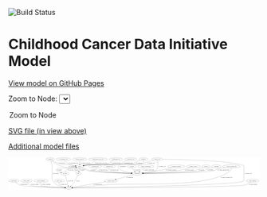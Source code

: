 <link rel='stylesheet' href="assets/style.css">
<link rel='stylesheet' href="https://unpkg.com/leaflet@1.5.1/dist/leaflet.css" integrity="sha512-xwE/Az9zrjBIphAcBb3F6JVqxf46+CDLwfLMHloNu6KEQCAWi6HcDUbeOfBIptF7tcCzusKFjFw2yuvEpDL9wQ==" crossorigin="">
<script type="text/javascript" src="https://code.jquery.com/jquery-3.2.1.min.js"></script>
<script type="text/javascript"  src="https://unpkg.com/leaflet@1.5.1/dist/leaflet.js"></script>
<script type="text/javascript" src="assets/actions.js"></script>

![Build Status](https://github.com/CBIIT/ccdi-model/actions/workflows/model-test-and-deploy.yml/badge.svg)

# Childhood Cancer Data Initiative Model

[View model on GitHub Pages](https://cbiit.github.io/ccdi-model/)



Zoom to Node: <select id="node_select">
  <option value="">Zoom to Node</option>
</select>
<div id="model"></div>

<p>
<a href="./model-desc/ccdi-model.svg">SVG file (in view above)</a>
<p>
<a href="./model-desc">Additional model files</a>
<div id='graph' style='display:off;'>
<svg width="3024pt" height="392pt"
 viewBox="0.00 0.00 3024.39 392.00" xmlns="http://www.w3.org/2000/svg" xmlns:xlink="http://www.w3.org/1999/xlink">
<g id="graph0" class="graph" transform="scale(1 1) rotate(0) translate(4 388)">
<title>Perl</title>
<polygon fill="#ffffff" stroke="transparent" points="-4,4 -4,-388 3020.3875,-388 3020.3875,4 -4,4"/>
<!-- pathology_file -->
<g id="node1" class="node">
<title>pathology_file</title>
<ellipse fill="none" stroke="#000000" cx="1470.0444" cy="-366" rx="76.0865" ry="18"/>
<text text-anchor="middle" x="1470.0444" y="-362.3" font-family="Times,serif" font-size="14.00" fill="#000000">pathology_file</text>
</g>
<!-- sample -->
<g id="node8" class="node">
<title>sample</title>
<ellipse fill="none" stroke="#000000" cx="855.0444" cy="-279" rx="44.393" ry="18"/>
<text text-anchor="middle" x="855.0444" y="-275.3" font-family="Times,serif" font-size="14.00" fill="#000000">sample</text>
</g>
<!-- pathology_file&#45;&gt;sample -->
<g id="edge3" class="edge">
<title>pathology_file&#45;&gt;sample</title>
<path fill="none" stroke="#000000" d="M1428.0852,-350.9572C1412.9686,-345.0376 1395.9674,-337.7907 1381.0444,-330 1370.2259,-324.3521 1369.6624,-318.7364 1358.0444,-315 1272.2817,-287.4182 1042.5584,-307.1613 953.0444,-297 937.1118,-295.1914 919.8686,-292.3326 904.3527,-289.4212"/>
<polygon fill="#000000" stroke="#000000" points="904.9187,-285.966 894.4372,-287.5109 903.5945,-292.8396 904.9187,-285.966"/>
<text text-anchor="middle" x="1442.0444" y="-318.8" font-family="Times,serif" font-size="14.00" fill="#000000">of_pathology_file</text>
</g>
<!-- molecular_test -->
<g id="node2" class="node">
<title>molecular_test</title>
<ellipse fill="none" stroke="#000000" cx="1042.0444" cy="-279" rx="79.8859" ry="18"/>
<text text-anchor="middle" x="1042.0444" y="-275.3" font-family="Times,serif" font-size="14.00" fill="#000000">molecular_test</text>
</g>
<!-- participant -->
<g id="node19" class="node">
<title>participant</title>
<ellipse fill="none" stroke="#000000" cx="1548.0444" cy="-192" rx="62.2891" ry="18"/>
<text text-anchor="middle" x="1548.0444" y="-188.3" font-family="Times,serif" font-size="14.00" fill="#000000">participant</text>
</g>
<!-- molecular_test&#45;&gt;participant -->
<g id="edge20" class="edge">
<title>molecular_test&#45;&gt;participant</title>
<path fill="none" stroke="#000000" d="M1048.7558,-260.97C1054.0465,-249.4685 1062.6242,-235.3815 1075.0444,-228 1108.5708,-208.0748 1351.4554,-197.9261 1475.5168,-193.9951"/>
<polygon fill="#000000" stroke="#000000" points="1475.8046,-197.4879 1485.6908,-193.6783 1475.5866,-190.4913 1475.8046,-197.4879"/>
<text text-anchor="middle" x="1139.0444" y="-231.8" font-family="Times,serif" font-size="14.00" fill="#000000">of_molecular_test</text>
</g>
<!-- publication -->
<g id="node3" class="node">
<title>publication</title>
<ellipse fill="none" stroke="#000000" cx="63.0444" cy="-105" rx="63.0888" ry="18"/>
<text text-anchor="middle" x="63.0444" y="-101.3" font-family="Times,serif" font-size="14.00" fill="#000000">publication</text>
</g>
<!-- study -->
<g id="node6" class="node">
<title>study</title>
<ellipse fill="none" stroke="#000000" cx="723.0444" cy="-18" rx="36.2938" ry="18"/>
<text text-anchor="middle" x="723.0444" y="-14.3" font-family="Times,serif" font-size="14.00" fill="#000000">study</text>
</g>
<!-- publication&#45;&gt;study -->
<g id="edge34" class="edge">
<title>publication&#45;&gt;study</title>
<path fill="none" stroke="#000000" d="M80.95,-87.7159C94.3932,-75.9188 113.8842,-61.1763 134.0444,-54 184.5536,-36.0206 546.2846,-23.3739 676.4935,-19.3605"/>
<polygon fill="#000000" stroke="#000000" points="676.6635,-22.857 686.552,-19.0534 676.4498,-15.8603 676.6635,-22.857"/>
<text text-anchor="middle" x="185.0444" y="-57.8" font-family="Times,serif" font-size="14.00" fill="#000000">of_publication</text>
</g>
<!-- radiology_file -->
<g id="node4" class="node">
<title>radiology_file</title>
<ellipse fill="none" stroke="#000000" cx="1213.0444" cy="-279" rx="73.387" ry="18"/>
<text text-anchor="middle" x="1213.0444" y="-275.3" font-family="Times,serif" font-size="14.00" fill="#000000">radiology_file</text>
</g>
<!-- radiology_file&#45;&gt;participant -->
<g id="edge4" class="edge">
<title>radiology_file&#45;&gt;participant</title>
<path fill="none" stroke="#000000" d="M1207.9638,-260.7626C1206.1299,-249.9105 1206.1491,-236.6206 1214.0444,-228 1231.3909,-209.0601 1382.9966,-199.1403 1475.8886,-194.7946"/>
<polygon fill="#000000" stroke="#000000" points="1476.2479,-198.2819 1486.0777,-194.3292 1475.9284,-191.2892 1476.2479,-198.2819"/>
<text text-anchor="middle" x="1273.0444" y="-231.8" font-family="Times,serif" font-size="14.00" fill="#000000">of_radiology_file</text>
</g>
<!-- study_admin -->
<g id="node5" class="node">
<title>study_admin</title>
<ellipse fill="none" stroke="#000000" cx="214.0444" cy="-105" rx="70.3881" ry="18"/>
<text text-anchor="middle" x="214.0444" y="-101.3" font-family="Times,serif" font-size="14.00" fill="#000000">study_admin</text>
</g>
<!-- study_admin&#45;&gt;study -->
<g id="edge37" class="edge">
<title>study_admin&#45;&gt;study</title>
<path fill="none" stroke="#000000" d="M224.2921,-87.1232C231.982,-75.5324 243.6428,-61.2813 258.0444,-54 294.7518,-35.4412 566.1422,-23.6635 676.5389,-19.5943"/>
<polygon fill="#000000" stroke="#000000" points="676.8404,-23.0858 686.7066,-19.2246 676.586,-16.0904 676.8404,-23.0858"/>
<text text-anchor="middle" x="314.5444" y="-57.8" font-family="Times,serif" font-size="14.00" fill="#000000">of_study_admin</text>
</g>
<!-- study_personnel -->
<g id="node7" class="node">
<title>study_personnel</title>
<ellipse fill="none" stroke="#000000" cx="389.0444" cy="-105" rx="87.1846" ry="18"/>
<text text-anchor="middle" x="389.0444" y="-101.3" font-family="Times,serif" font-size="14.00" fill="#000000">study_personnel</text>
</g>
<!-- study_personnel&#45;&gt;study -->
<g id="edge12" class="edge">
<title>study_personnel&#45;&gt;study</title>
<path fill="none" stroke="#000000" d="M379.1653,-86.9023C374.7435,-76.1029 372.1025,-62.8191 380.0444,-54 399.5322,-32.3599 587.4911,-22.8197 676.6073,-19.4865"/>
<polygon fill="#000000" stroke="#000000" points="676.8449,-22.9802 686.7112,-19.1194 676.5907,-15.9849 676.8449,-22.9802"/>
<text text-anchor="middle" x="449.5444" y="-57.8" font-family="Times,serif" font-size="14.00" fill="#000000">of_study_personnel</text>
</g>
<!-- sample&#45;&gt;participant -->
<g id="edge22" class="edge">
<title>sample&#45;&gt;participant</title>
<path fill="none" stroke="#000000" d="M886.6896,-266.2216C923.8972,-251.2073 980.7988,-228.2821 982.0444,-228 1073.9072,-207.198 1344.5847,-197.3817 1475.4995,-193.7493"/>
<polygon fill="#000000" stroke="#000000" points="1475.9209,-197.2392 1485.8217,-193.4677 1475.73,-190.2418 1475.9209,-197.2392"/>
<text text-anchor="middle" x="1018.5444" y="-231.8" font-family="Times,serif" font-size="14.00" fill="#000000">of_sample</text>
</g>
<!-- cell_line -->
<g id="node21" class="node">
<title>cell_line</title>
<ellipse fill="none" stroke="#000000" cx="675.0444" cy="-192" rx="49.2915" ry="18"/>
<text text-anchor="middle" x="675.0444" y="-188.3" font-family="Times,serif" font-size="14.00" fill="#000000">cell_line</text>
</g>
<!-- sample&#45;&gt;cell_line -->
<g id="edge21" class="edge">
<title>sample&#45;&gt;cell_line</title>
<path fill="none" stroke="#000000" d="M813.3223,-272.8329C788.5583,-269.2359 756.5329,-264.6941 728.0444,-261 694.0942,-256.5976 597.7937,-268.5826 575.0444,-243 570.6143,-238.0182 571.211,-233.4543 575.0444,-228 578.4132,-223.2069 603.0511,-214.3093 627.0257,-206.5594"/>
<polygon fill="#000000" stroke="#000000" points="628.373,-209.8037 636.8401,-203.4352 626.2496,-203.1335 628.373,-209.8037"/>
<text text-anchor="middle" x="611.5444" y="-231.8" font-family="Times,serif" font-size="14.00" fill="#000000">of_sample</text>
</g>
<!-- pdx -->
<g id="node25" class="node">
<title>pdx</title>
<ellipse fill="none" stroke="#000000" cx="840.0444" cy="-192" rx="27.8951" ry="18"/>
<text text-anchor="middle" x="840.0444" y="-188.3" font-family="Times,serif" font-size="14.00" fill="#000000">pdx</text>
</g>
<!-- sample&#45;&gt;pdx -->
<g id="edge23" class="edge">
<title>sample&#45;&gt;pdx</title>
<path fill="none" stroke="#000000" d="M851.9364,-260.9735C849.9051,-249.1918 847.21,-233.5607 844.8992,-220.1581"/>
<polygon fill="#000000" stroke="#000000" points="848.2967,-219.2633 843.1484,-210.0034 841.3985,-220.4527 848.2967,-219.2633"/>
<text text-anchor="middle" x="884.5444" y="-231.8" font-family="Times,serif" font-size="14.00" fill="#000000">of_sample</text>
</g>
<!-- generic_file -->
<g id="node9" class="node">
<title>generic_file</title>
<ellipse fill="none" stroke="#000000" cx="1789.0444" cy="-366" rx="65.7887" ry="18"/>
<text text-anchor="middle" x="1789.0444" y="-362.3" font-family="Times,serif" font-size="14.00" fill="#000000">generic_file</text>
</g>
<!-- generic_file&#45;&gt;study -->
<g id="edge15" class="edge">
<title>generic_file&#45;&gt;study</title>
<path fill="none" stroke="#000000" d="M1854.8285,-365.4119C2050.2585,-363.0544 2624.8303,-351.5437 2803.0444,-297 2818.2788,-292.3374 2834.0444,-294.932 2834.0444,-279 2834.0444,-279 2834.0444,-279 2834.0444,-105 2834.0444,-51.504 1080.0732,-23.2477 769.6972,-18.6663"/>
<polygon fill="#000000" stroke="#000000" points="769.7351,-15.1666 759.6848,-18.5194 769.6323,-22.1658 769.7351,-15.1666"/>
<text text-anchor="middle" x="2887.0444" y="-188.3" font-family="Times,serif" font-size="14.00" fill="#000000">of_generic_file</text>
</g>
<!-- generic_file&#45;&gt;sample -->
<g id="edge16" class="edge">
<title>generic_file&#45;&gt;sample</title>
<path fill="none" stroke="#000000" d="M1744.4131,-352.6058C1694.0787,-337.5008 1619.1454,-315.0162 1619.0444,-315 1472.8635,-291.5236 1100.2933,-312.4192 953.0444,-297 936.9556,-295.3153 919.5439,-292.4594 903.9228,-289.5129"/>
<polygon fill="#000000" stroke="#000000" points="904.4319,-286.0465 893.9479,-287.575 903.0968,-292.918 904.4319,-286.0465"/>
<text text-anchor="middle" x="1717.0444" y="-318.8" font-family="Times,serif" font-size="14.00" fill="#000000">of_generic_file</text>
</g>
<!-- generic_file&#45;&gt;participant -->
<g id="edge17" class="edge">
<title>generic_file&#45;&gt;participant</title>
<path fill="none" stroke="#000000" d="M1792.9155,-347.9398C1798.0589,-318.5281 1803.2038,-260.3271 1772.0444,-228 1761.2826,-216.8349 1678.9928,-205.7831 1617.2511,-198.9304"/>
<polygon fill="#000000" stroke="#000000" points="1617.4677,-195.4333 1607.1465,-197.8257 1616.7068,-202.3919 1617.4677,-195.4333"/>
<text text-anchor="middle" x="1849.0444" y="-275.3" font-family="Times,serif" font-size="14.00" fill="#000000">of_generic_file</text>
</g>
<!-- study_arm -->
<g id="node10" class="node">
<title>study_arm</title>
<ellipse fill="none" stroke="#000000" cx="611.0444" cy="-105" rx="59.5901" ry="18"/>
<text text-anchor="middle" x="611.0444" y="-101.3" font-family="Times,serif" font-size="14.00" fill="#000000">study_arm</text>
</g>
<!-- study_arm&#45;&gt;study -->
<g id="edge13" class="edge">
<title>study_arm&#45;&gt;study</title>
<path fill="none" stroke="#000000" d="M606.5469,-86.8166C605.0333,-76.2524 605.184,-63.2453 612.0444,-54 620.3503,-42.8067 651.7966,-33.2455 679.1074,-26.7957"/>
<polygon fill="#000000" stroke="#000000" points="679.956,-30.1922 688.9316,-24.563 678.4046,-23.3663 679.956,-30.1922"/>
<text text-anchor="middle" x="660.5444" y="-57.8" font-family="Times,serif" font-size="14.00" fill="#000000">of_study_arm</text>
</g>
<!-- genetic_analysis -->
<g id="node11" class="node">
<title>genetic_analysis</title>
<ellipse fill="none" stroke="#000000" cx="855.0444" cy="-366" rx="87.9851" ry="18"/>
<text text-anchor="middle" x="855.0444" y="-362.3" font-family="Times,serif" font-size="14.00" fill="#000000">genetic_analysis</text>
</g>
<!-- genetic_analysis&#45;&gt;sample -->
<g id="edge2" class="edge">
<title>genetic_analysis&#45;&gt;sample</title>
<path fill="none" stroke="#000000" d="M855.0444,-347.9735C855.0444,-336.1918 855.0444,-320.5607 855.0444,-307.1581"/>
<polygon fill="#000000" stroke="#000000" points="858.5445,-307.0033 855.0444,-297.0034 851.5445,-307.0034 858.5445,-307.0033"/>
<text text-anchor="middle" x="925.0444" y="-318.8" font-family="Times,serif" font-size="14.00" fill="#000000">of_genetic_analysis</text>
</g>
<!-- synonym -->
<g id="node12" class="node">
<title>synonym</title>
<ellipse fill="none" stroke="#000000" cx="500.0444" cy="-366" rx="51.9908" ry="18"/>
<text text-anchor="middle" x="500.0444" y="-362.3" font-family="Times,serif" font-size="14.00" fill="#000000">synonym</text>
</g>
<!-- synonym&#45;&gt;study -->
<g id="edge9" class="edge">
<title>synonym&#45;&gt;study</title>
<path fill="none" stroke="#000000" d="M507.7031,-348.0349C514.3938,-330.693 523.0444,-303.5282 523.0444,-279 523.0444,-279 523.0444,-279 523.0444,-148.5 523.0444,-119.892 523.8946,-109.1134 542.0444,-87 575.355,-46.4149 635.3569,-29.6691 677.1039,-22.7802"/>
<polygon fill="#000000" stroke="#000000" points="677.6732,-26.2339 687.0329,-21.2693 676.6201,-19.3136 677.6732,-26.2339"/>
<text text-anchor="middle" x="565.5444" y="-188.3" font-family="Times,serif" font-size="14.00" fill="#000000">of_synonym</text>
</g>
<!-- synonym&#45;&gt;sample -->
<g id="edge11" class="edge">
<title>synonym&#45;&gt;sample</title>
<path fill="none" stroke="#000000" d="M525.3506,-350.1056C544.9864,-338.5261 573.2817,-323.445 600.0444,-315 654.8302,-297.7123 671.1599,-305.0309 728.0444,-297 752.8226,-293.5019 780.318,-289.6065 803.3709,-286.3368"/>
<polygon fill="#000000" stroke="#000000" points="803.8809,-289.7995 813.2902,-284.9296 802.8977,-282.8689 803.8809,-289.7995"/>
<text text-anchor="middle" x="642.5444" y="-318.8" font-family="Times,serif" font-size="14.00" fill="#000000">of_synonym</text>
</g>
<!-- synonym&#45;&gt;participant -->
<g id="edge10" class="edge">
<title>synonym&#45;&gt;participant</title>
<path fill="none" stroke="#000000" d="M517.2481,-349.0068C529.0529,-338.0966 545.518,-324.2832 562.0444,-315 625.6468,-279.2731 645.7286,-276.3538 717.0444,-261 805.159,-242.0296 832.6833,-268.8034 919.0444,-243 932.5712,-238.9584 933.4603,-231.8447 947.0444,-228 996.6451,-213.9614 1326.6639,-200.1823 1475.4861,-194.5985"/>
<polygon fill="#000000" stroke="#000000" points="1476.0193,-198.0812 1485.8819,-194.2108 1475.7583,-191.086 1476.0193,-198.0812"/>
<text text-anchor="middle" x="759.5444" y="-275.3" font-family="Times,serif" font-size="14.00" fill="#000000">of_synonym</text>
</g>
<!-- methylation_array_file -->
<g id="node13" class="node">
<title>methylation_array_file</title>
<ellipse fill="none" stroke="#000000" cx="1076.0444" cy="-366" rx="115.8798" ry="18"/>
<text text-anchor="middle" x="1076.0444" y="-362.3" font-family="Times,serif" font-size="14.00" fill="#000000">methylation_array_file</text>
</g>
<!-- methylation_array_file&#45;&gt;sample -->
<g id="edge36" class="edge">
<title>methylation_array_file&#45;&gt;sample</title>
<path fill="none" stroke="#000000" d="M1048.1608,-348.5029C1038.88,-342.6489 1028.5004,-336.0691 1019.0444,-330 1008.7738,-323.4081 1007.2177,-319.9087 996.0444,-315 967.4324,-302.4301 933.5506,-293.6024 906.1719,-287.8353"/>
<polygon fill="#000000" stroke="#000000" points="906.5183,-284.3343 896.0217,-285.7735 905.1248,-291.1942 906.5183,-284.3343"/>
<text text-anchor="middle" x="1110.5444" y="-318.8" font-family="Times,serif" font-size="14.00" fill="#000000">of_methylation_array_file</text>
</g>
<!-- exposure -->
<g id="node14" class="node">
<title>exposure</title>
<ellipse fill="none" stroke="#000000" cx="1482.0444" cy="-279" rx="53.0913" ry="18"/>
<text text-anchor="middle" x="1482.0444" y="-275.3" font-family="Times,serif" font-size="14.00" fill="#000000">exposure</text>
</g>
<!-- exposure&#45;&gt;participant -->
<g id="edge18" class="edge">
<title>exposure&#45;&gt;participant</title>
<path fill="none" stroke="#000000" d="M1488.3517,-260.9728C1492.4541,-250.7137 1498.4541,-237.9637 1506.0444,-228 1509.3907,-223.6073 1513.3527,-219.3717 1517.4849,-215.4442"/>
<polygon fill="#000000" stroke="#000000" points="1519.8718,-218.0054 1525.0106,-208.7402 1515.2156,-212.7785 1519.8718,-218.0054"/>
<text text-anchor="middle" x="1549.5444" y="-231.8" font-family="Times,serif" font-size="14.00" fill="#000000">of_exposure</text>
</g>
<!-- family_relationship -->
<g id="node15" class="node">
<title>family_relationship</title>
<ellipse fill="none" stroke="#000000" cx="1653.0444" cy="-279" rx="100.1823" ry="18"/>
<text text-anchor="middle" x="1653.0444" y="-275.3" font-family="Times,serif" font-size="14.00" fill="#000000">family_relationship</text>
</g>
<!-- family_relationship&#45;&gt;participant -->
<g id="edge14" class="edge">
<title>family_relationship&#45;&gt;participant</title>
<path fill="none" stroke="#000000" d="M1632.3469,-261.145C1620.8426,-251.287 1606.2284,-238.8728 1593.0444,-228 1588.0803,-223.9062 1582.7704,-219.5972 1577.6016,-215.4396"/>
<polygon fill="#000000" stroke="#000000" points="1579.6587,-212.603 1569.6655,-209.0835 1575.2828,-218.0666 1579.6587,-212.603"/>
<text text-anchor="middle" x="1688.5444" y="-231.8" font-family="Times,serif" font-size="14.00" fill="#000000">of_family_relationship</text>
</g>
<!-- consent_group -->
<g id="node16" class="node">
<title>consent_group</title>
<ellipse fill="none" stroke="#000000" cx="1231.0444" cy="-105" rx="79.0865" ry="18"/>
<text text-anchor="middle" x="1231.0444" y="-101.3" font-family="Times,serif" font-size="14.00" fill="#000000">consent_group</text>
</g>
<!-- consent_group&#45;&gt;study -->
<g id="edge19" class="edge">
<title>consent_group&#45;&gt;study</title>
<path fill="none" stroke="#000000" d="M1167.733,-94.1573C1063.3709,-76.2843 857.7962,-41.0776 767.4332,-25.602"/>
<polygon fill="#000000" stroke="#000000" points="767.9587,-22.1411 757.5114,-23.9028 766.777,-29.0407 767.9587,-22.1411"/>
<text text-anchor="middle" x="1070.5444" y="-57.8" font-family="Times,serif" font-size="14.00" fill="#000000">of_consent_group</text>
</g>
<!-- treatment_response -->
<g id="node17" class="node">
<title>treatment_response</title>
<ellipse fill="none" stroke="#000000" cx="2018.0444" cy="-279" rx="104.7816" ry="18"/>
<text text-anchor="middle" x="2018.0444" y="-275.3" font-family="Times,serif" font-size="14.00" fill="#000000">treatment_response</text>
</g>
<!-- treatment_response&#45;&gt;participant -->
<g id="edge1" class="edge">
<title>treatment_response&#45;&gt;participant</title>
<path fill="none" stroke="#000000" d="M1960.8633,-263.9099C1917.7189,-252.8968 1856.9502,-238.1759 1803.0444,-228 1740.1297,-216.1234 1667.8093,-206.2692 1616.2929,-199.891"/>
<polygon fill="#000000" stroke="#000000" points="1616.6278,-196.406 1606.276,-198.6622 1615.7754,-203.3539 1616.6278,-196.406"/>
<text text-anchor="middle" x="1957.0444" y="-231.8" font-family="Times,serif" font-size="14.00" fill="#000000">of_treatment_response</text>
</g>
<!-- sequencing_file -->
<g id="node18" class="node">
<title>sequencing_file</title>
<ellipse fill="none" stroke="#000000" cx="1293.0444" cy="-366" rx="83.3857" ry="18"/>
<text text-anchor="middle" x="1293.0444" y="-362.3" font-family="Times,serif" font-size="14.00" fill="#000000">sequencing_file</text>
</g>
<!-- sequencing_file&#45;&gt;sample -->
<g id="edge5" class="edge">
<title>sequencing_file&#45;&gt;sample</title>
<path fill="none" stroke="#000000" d="M1260.1992,-349.3813C1248.9318,-343.4779 1236.3233,-336.6449 1225.0444,-330 1214.5295,-323.8052 1213.6094,-318.8972 1202.0444,-315 1096.8986,-279.5675 1063.1076,-311.0432 953.0444,-297 937.1385,-294.9705 919.9025,-292.0508 904.3852,-289.1516"/>
<polygon fill="#000000" stroke="#000000" points="904.9464,-285.6956 894.4675,-287.2589 903.6342,-292.5715 904.9464,-285.6956"/>
<text text-anchor="middle" x="1291.5444" y="-318.8" font-family="Times,serif" font-size="14.00" fill="#000000">of_sequencing_file</text>
</g>
<!-- participant&#45;&gt;consent_group -->
<g id="edge30" class="edge">
<title>participant&#45;&gt;consent_group</title>
<path fill="none" stroke="#000000" d="M1502.626,-179.535C1447.1639,-164.3136 1353.1567,-138.5135 1291.5878,-121.616"/>
<polygon fill="#000000" stroke="#000000" points="1292.1888,-118.1516 1281.619,-118.8801 1290.3361,-124.902 1292.1888,-118.1516"/>
<text text-anchor="middle" x="1458.5444" y="-144.8" font-family="Times,serif" font-size="14.00" fill="#000000">of_participant</text>
</g>
<!-- medical_history -->
<g id="node20" class="node">
<title>medical_history</title>
<ellipse fill="none" stroke="#000000" cx="2226.0444" cy="-279" rx="85.2851" ry="18"/>
<text text-anchor="middle" x="2226.0444" y="-275.3" font-family="Times,serif" font-size="14.00" fill="#000000">medical_history</text>
</g>
<!-- medical_history&#45;&gt;participant -->
<g id="edge24" class="edge">
<title>medical_history&#45;&gt;participant</title>
<path fill="none" stroke="#000000" d="M2181.0011,-263.6477C2144.5197,-251.8802 2091.5628,-236.2955 2044.0444,-228 1964.684,-214.1457 1737.4503,-201.3597 1620.1077,-195.4467"/>
<polygon fill="#000000" stroke="#000000" points="1619.9531,-191.9347 1609.7905,-194.9303 1619.603,-198.9259 1619.9531,-191.9347"/>
<text text-anchor="middle" x="2177.0444" y="-231.8" font-family="Times,serif" font-size="14.00" fill="#000000">of_medical_history</text>
</g>
<!-- cell_line&#45;&gt;study -->
<g id="edge26" class="edge">
<title>cell_line&#45;&gt;study</title>
<path fill="none" stroke="#000000" d="M680.0095,-174.0771C686.6404,-150.1318 698.7478,-106.379 709.0444,-69 711.1232,-61.4537 713.37,-53.2777 715.4423,-45.7283"/>
<polygon fill="#000000" stroke="#000000" points="718.8572,-46.5097 718.1281,-35.94 712.1067,-44.6574 718.8572,-46.5097"/>
<text text-anchor="middle" x="743.5444" y="-101.3" font-family="Times,serif" font-size="14.00" fill="#000000">of_cell_line</text>
</g>
<!-- cell_line&#45;&gt;sample -->
<g id="edge25" class="edge">
<title>cell_line&#45;&gt;sample</title>
<path fill="none" stroke="#000000" d="M681.8162,-210.1286C686.8643,-221.2211 694.8323,-234.8105 706.0444,-243 721.5136,-254.2989 766.7057,-264.2747 803.2985,-270.8423"/>
<polygon fill="#000000" stroke="#000000" points="802.906,-274.3267 813.3596,-272.6025 804.1124,-267.4314 802.906,-274.3267"/>
<text text-anchor="middle" x="746.5444" y="-231.8" font-family="Times,serif" font-size="14.00" fill="#000000">of_cell_line</text>
</g>
<!-- clinical_measure_file -->
<g id="node22" class="node">
<title>clinical_measure_file</title>
<ellipse fill="none" stroke="#000000" cx="2685.0444" cy="-279" rx="108.5808" ry="18"/>
<text text-anchor="middle" x="2685.0444" y="-275.3" font-family="Times,serif" font-size="14.00" fill="#000000">clinical_measure_file</text>
</g>
<!-- clinical_measure_file&#45;&gt;study -->
<g id="edge28" class="edge">
<title>clinical_measure_file&#45;&gt;study</title>
<path fill="none" stroke="#000000" d="M2684.9292,-260.9919C2683.8394,-249.8023 2680.4611,-236.0604 2671.0444,-228 2410.58,-5.049 1479.1933,-88.1515 1138.0444,-54 1004.3705,-40.6183 846.1767,-27.7014 769.4336,-21.6208"/>
<polygon fill="#000000" stroke="#000000" points="769.401,-18.1074 759.1564,-20.8089 768.8496,-25.0857 769.401,-18.1074"/>
<text text-anchor="middle" x="2623.0444" y="-144.8" font-family="Times,serif" font-size="14.00" fill="#000000">of_clinical_measure_file</text>
</g>
<!-- clinical_measure_file&#45;&gt;participant -->
<g id="edge27" class="edge">
<title>clinical_measure_file&#45;&gt;participant</title>
<path fill="none" stroke="#000000" d="M2605.2139,-266.6747C2563.9712,-259.6859 2518.3286,-250.8041 2499.0444,-243 2487.7316,-238.4218 2487.6729,-231.7036 2476.0444,-228 2395.5482,-202.3623 1824.8484,-194.5741 1620.5567,-192.5928"/>
<polygon fill="#000000" stroke="#000000" points="1620.5606,-189.0927 1610.5277,-192.4973 1620.4939,-196.0924 1620.5606,-189.0927"/>
<text text-anchor="middle" x="2585.0444" y="-231.8" font-family="Times,serif" font-size="14.00" fill="#000000">of_clinical_measure_file</text>
</g>
<!-- diagnosis -->
<g id="node23" class="node">
<title>diagnosis</title>
<ellipse fill="none" stroke="#000000" cx="1624.0444" cy="-366" rx="54.6905" ry="18"/>
<text text-anchor="middle" x="1624.0444" y="-362.3" font-family="Times,serif" font-size="14.00" fill="#000000">diagnosis</text>
</g>
<!-- diagnosis&#45;&gt;sample -->
<g id="edge7" class="edge">
<title>diagnosis&#45;&gt;sample</title>
<path fill="none" stroke="#000000" d="M1584.0853,-353.6109C1565.9676,-347.4176 1544.5138,-339.2653 1526.0444,-330 1515.136,-324.5277 1514.684,-318.6684 1503.0444,-315 1444.7282,-296.6209 1013.8374,-303.541 953.0444,-297 937.1015,-295.2846 919.8554,-292.4515 904.3401,-289.535"/>
<polygon fill="#000000" stroke="#000000" points="904.9081,-286.0801 894.4254,-287.6173 903.5788,-292.9527 904.9081,-286.0801"/>
<text text-anchor="middle" x="1570.5444" y="-318.8" font-family="Times,serif" font-size="14.00" fill="#000000">of_diagnosis</text>
</g>
<!-- diagnosis&#45;&gt;participant -->
<g id="edge8" class="edge">
<title>diagnosis&#45;&gt;participant</title>
<path fill="none" stroke="#000000" d="M1625.9791,-347.764C1626.0695,-336.6286 1624.0245,-323.0318 1615.0444,-315 1567.909,-272.8423 1374.3229,-343.1084 1331.0444,-297 1281.1215,-243.8128 1399.767,-214.3775 1480.5858,-201.0062"/>
<polygon fill="#000000" stroke="#000000" points="1481.4127,-204.4183 1490.7319,-199.378 1480.3036,-197.5067 1481.4127,-204.4183"/>
<text text-anchor="middle" x="1375.5444" y="-275.3" font-family="Times,serif" font-size="14.00" fill="#000000">of_diagnosis</text>
</g>
<!-- survival -->
<g id="node24" class="node">
<title>survival</title>
<ellipse fill="none" stroke="#000000" cx="2377.0444" cy="-279" rx="48.1917" ry="18"/>
<text text-anchor="middle" x="2377.0444" y="-275.3" font-family="Times,serif" font-size="14.00" fill="#000000">survival</text>
</g>
<!-- survival&#45;&gt;participant -->
<g id="edge29" class="edge">
<title>survival&#45;&gt;participant</title>
<path fill="none" stroke="#000000" d="M2341.2499,-266.6366C2322.8014,-260.0331 2300.0379,-251.5243 2280.0444,-243 2265.9648,-236.9971 2263.8708,-231.8014 2249.0444,-228 2189.4264,-212.7144 1787.3586,-199.135 1620.4505,-194.088"/>
<polygon fill="#000000" stroke="#000000" points="1620.382,-190.5844 1610.2813,-193.7822 1620.1716,-197.5813 1620.382,-190.5844"/>
<text text-anchor="middle" x="2319.5444" y="-231.8" font-family="Times,serif" font-size="14.00" fill="#000000">of_survival</text>
</g>
<!-- pdx&#45;&gt;study -->
<g id="edge32" class="edge">
<title>pdx&#45;&gt;study</title>
<path fill="none" stroke="#000000" d="M833.222,-174.4048C824.4351,-152.813 807.9058,-115.5574 788.0444,-87 776.4189,-70.2844 760.8489,-53.6099 747.8622,-40.8409"/>
<polygon fill="#000000" stroke="#000000" points="750.1917,-38.225 740.5637,-33.8032 745.3327,-43.264 750.1917,-38.225"/>
<text text-anchor="middle" x="833.0444" y="-101.3" font-family="Times,serif" font-size="14.00" fill="#000000">of_pdx</text>
</g>
<!-- pdx&#45;&gt;sample -->
<g id="edge33" class="edge">
<title>pdx&#45;&gt;sample</title>
<path fill="none" stroke="#000000" d="M818.0368,-203.195C802.2632,-212.8261 785.2349,-227.5717 794.0444,-243 798.427,-250.6754 805.1571,-256.8786 812.5711,-261.8314"/>
<polygon fill="#000000" stroke="#000000" points="811.0963,-265.0246 821.489,-267.0843 814.649,-258.9932 811.0963,-265.0246"/>
<text text-anchor="middle" x="818.0444" y="-231.8" font-family="Times,serif" font-size="14.00" fill="#000000">of_pdx</text>
</g>
<!-- treatment -->
<g id="node26" class="node">
<title>treatment</title>
<ellipse fill="none" stroke="#000000" cx="2501.0444" cy="-279" rx="57.6901" ry="18"/>
<text text-anchor="middle" x="2501.0444" y="-275.3" font-family="Times,serif" font-size="14.00" fill="#000000">treatment</text>
</g>
<!-- treatment&#45;&gt;participant -->
<g id="edge31" class="edge">
<title>treatment&#45;&gt;participant</title>
<path fill="none" stroke="#000000" d="M2457.1083,-267.1126C2429.0706,-259.2574 2395.5454,-249.2874 2382.0444,-243 2370.9812,-237.8479 2370.6625,-231.7361 2359.0444,-228 2289.9118,-205.7687 1806.4272,-195.9996 1620.5833,-193.0361"/>
<polygon fill="#000000" stroke="#000000" points="1620.4207,-189.5332 1610.3668,-192.8752 1620.3105,-196.5323 1620.4207,-189.5332"/>
<text text-anchor="middle" x="2429.0444" y="-231.8" font-family="Times,serif" font-size="14.00" fill="#000000">of_treatment</text>
</g>
<!-- cytogenomic_file -->
<g id="node27" class="node">
<title>cytogenomic_file</title>
<ellipse fill="none" stroke="#000000" cx="660.0444" cy="-366" rx="89.8845" ry="18"/>
<text text-anchor="middle" x="660.0444" y="-362.3" font-family="Times,serif" font-size="14.00" fill="#000000">cytogenomic_file</text>
</g>
<!-- cytogenomic_file&#45;&gt;sample -->
<g id="edge35" class="edge">
<title>cytogenomic_file&#45;&gt;sample</title>
<path fill="none" stroke="#000000" d="M672.7685,-347.8838C681.478,-336.7962 693.9697,-323.2076 708.0444,-315 736.5712,-298.3648 772.5187,-289.3866 801.7249,-284.5566"/>
<polygon fill="#000000" stroke="#000000" points="802.399,-287.9941 811.7511,-283.0154 801.3354,-281.0754 802.399,-287.9941"/>
<text text-anchor="middle" x="779.5444" y="-318.8" font-family="Times,serif" font-size="14.00" fill="#000000">of_cytogenomic_file</text>
</g>
<!-- study_funding -->
<g id="node28" class="node">
<title>study_funding</title>
<ellipse fill="none" stroke="#000000" cx="2939.0444" cy="-105" rx="77.1866" ry="18"/>
<text text-anchor="middle" x="2939.0444" y="-101.3" font-family="Times,serif" font-size="14.00" fill="#000000">study_funding</text>
</g>
<!-- study_funding&#45;&gt;study -->
<g id="edge6" class="edge">
<title>study_funding&#45;&gt;study</title>
<path fill="none" stroke="#000000" d="M2915.7492,-87.6574C2898.1545,-75.6657 2872.8712,-60.7077 2848.0444,-54 2744.4155,-26.0014 1072.8193,-19.1568 769.9175,-18.1442"/>
<polygon fill="#000000" stroke="#000000" points="769.7361,-14.6436 759.7245,-18.1106 769.7129,-21.6436 769.7361,-14.6436"/>
<text text-anchor="middle" x="2944.0444" y="-57.8" font-family="Times,serif" font-size="14.00" fill="#000000">of_study_funding</text>
</g>
</g>
</svg>
</div>

